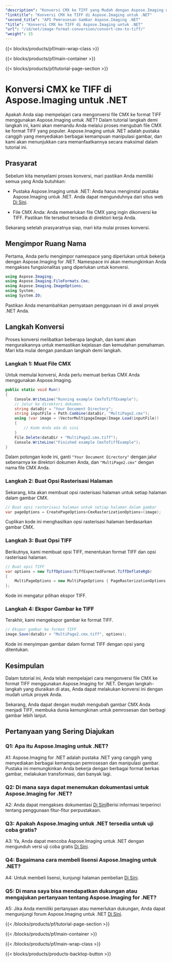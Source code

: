 ```yaml
---
"description": "Konversi CMX ke TIFF yang Mudah dengan Aspose.Imaging untuk .NET. Panduan Langkah demi Langkah untuk Mengubah Gambar Anda dengan Mudah."
"linktitle": "Konversi CMX ke TIFF di Aspose.Imaging untuk .NET"
"second_title": "API Pemrosesan Gambar Aspose.Imaging .NET"
"title": "Konversi CMX ke TIFF di Aspose.Imaging untuk .NET"
"url": "/id/net/image-format-conversion/convert-cmx-to-tiff/"
"weight": 15
---
```


{{< blocks/products/pf/main-wrap-class >}}

{{< blocks/products/pf/main-container >}}

{{< blocks/products/pf/tutorial-page-section >}}

# Konversi CMX ke TIFF di Aspose.Imaging untuk .NET

Apakah Anda siap mempelajari cara mengonversi file CMX ke format TIFF menggunakan Aspose.Imaging untuk .NET? Dalam tutorial langkah demi langkah ini, kami akan memandu Anda melalui proses mengubah file CMX ke format TIFF yang populer. Aspose.Imaging untuk .NET adalah pustaka canggih yang menyediakan berbagai kemampuan manipulasi gambar, dan kami akan menunjukkan cara memanfaatkannya secara maksimal dalam tutorial ini.

## Prasyarat

Sebelum kita menyelami proses konversi, mari pastikan Anda memiliki semua yang Anda butuhkan:

- Pustaka Aspose.Imaging untuk .NET: Anda harus menginstal pustaka Aspose.Imaging untuk .NET. Anda dapat mengunduhnya dari situs web [Di Sini](https://releases.aspose.com/imaging/net/).

- File CMX Anda: Anda memerlukan file CMX yang ingin dikonversi ke TIFF. Pastikan file tersebut tersedia di direktori kerja Anda.

Sekarang setelah prasyaratnya siap, mari kita mulai proses konversi.

## Mengimpor Ruang Nama

Pertama, Anda perlu mengimpor namespace yang diperlukan untuk bekerja dengan Aspose.Imaging for .NET. Namespace ini akan memungkinkan Anda mengakses fungsionalitas yang diperlukan untuk konversi.

```csharp
using Aspose.Imaging;
using Aspose.Imaging.FileFormats.Cmx;
using Aspose.Imaging.ImageOptions;
using System;
using System.IO;
```

Pastikan Anda menambahkan pernyataan penggunaan ini di awal proyek .NET Anda.

## Langkah Konversi

Proses konversi melibatkan beberapa langkah, dan kami akan menguraikannya untuk memastikan kejelasan dan kemudahan pemahaman. Mari kita mulai dengan panduan langkah demi langkah.

### Langkah 1: Muat File CMX

Untuk memulai konversi, Anda perlu memuat berkas CMX Anda menggunakan Aspose.Imaging.

```csharp
public static void Run()
{
    Console.WriteLine("Running example CmxToTiffExample");
    // Jalur ke direktori dokumen.
    string dataDir = "Your Document Directory";
    string inputFile = Path.Combine(dataDir, "MultiPage2.cmx");
    using (var image = (VectorMultipageImage)Image.Load(inputFile))
    {
        // Kode Anda ada di sini
    }
    File.Delete(dataDir + "MultiPage2.cmx.tiff");
    Console.WriteLine("Finished example CmxToTiffExample");
}
```

Dalam potongan kode ini, ganti `"Your Document Directory"` dengan jalur sebenarnya ke direktori dokumen Anda, dan `"MultiPage2.cmx"` dengan nama file CMX Anda.

### Langkah 2: Buat Opsi Rasterisasi Halaman

Sekarang, kita akan membuat opsi rasterisasi halaman untuk setiap halaman dalam gambar CMX.

```csharp
// Buat opsi rasterisasi halaman untuk setiap halaman dalam gambar
var pageOptions = CreatePageOptions<CmxRasterizationOptions>(image);
```

Cuplikan kode ini menghasilkan opsi rasterisasi halaman berdasarkan gambar CMX.

### Langkah 3: Buat Opsi TIFF

Berikutnya, kami membuat opsi TIFF, menentukan format TIFF dan opsi rasterisasi halaman.

```csharp
// Buat opsi TIFF
var options = new TiffOptions(TiffExpectedFormat.TiffDeflateRgb)
{
    MultiPageOptions = new MultiPageOptions { PageRasterizationOptions = pageOptions }
};
```

Kode ini mengatur pilihan ekspor TIFF.

### Langkah 4: Ekspor Gambar ke TIFF

Terakhir, kami mengekspor gambar ke format TIFF.

```csharp
// Ekspor gambar ke format TIFF
image.Save(dataDir + "MultiPage2.cmx.tiff", options);
```

Kode ini menyimpan gambar dalam format TIFF dengan opsi yang ditentukan.

## Kesimpulan

Dalam tutorial ini, Anda telah mempelajari cara mengonversi file CMX ke format TIFF menggunakan Aspose.Imaging for .NET. Dengan langkah-langkah yang diuraikan di atas, Anda dapat melakukan konversi ini dengan mudah untuk proyek Anda.

Sekarang, Anda dapat dengan mudah mengubah gambar CMX Anda menjadi TIFF, membuka dunia kemungkinan untuk pemrosesan dan berbagi gambar lebih lanjut.

## Pertanyaan yang Sering Diajukan

### Q1: Apa itu Aspose.Imaging untuk .NET?

A1: Aspose.Imaging for .NET adalah pustaka .NET yang canggih yang menyediakan berbagai kemampuan pemrosesan dan manipulasi gambar. Pustaka ini memungkinkan Anda bekerja dengan berbagai format berkas gambar, melakukan transformasi, dan banyak lagi.

### Q2: Di mana saya dapat menemukan dokumentasi untuk Aspose.Imaging for .NET?

A2: Anda dapat mengakses dokumentasi [Di Sini](https://reference.aspose.com/imaging/net/)Berisi informasi terperinci tentang penggunaan fitur-fitur perpustakaan.

### Q3: Apakah Aspose.Imaging untuk .NET tersedia untuk uji coba gratis?

A3: Ya, Anda dapat mencoba Aspose.Imaging untuk .NET dengan mengunduh versi uji coba gratis [Di Sini](https://releases.aspose.com/).

### Q4: Bagaimana cara membeli lisensi Aspose.Imaging untuk .NET?

A4: Untuk membeli lisensi, kunjungi halaman pembelian [Di Sini](https://purchase.aspose.com/buy).

### Q5: Di mana saya bisa mendapatkan dukungan atau mengajukan pertanyaan tentang Aspose.Imaging for .NET?

A5: Jika Anda memiliki pertanyaan atau memerlukan dukungan, Anda dapat mengunjungi forum Aspose.Imaging untuk .NET [Di Sini](https://forum.aspose.com/).

{{< /blocks/products/pf/tutorial-page-section >}}

{{< /blocks/products/pf/main-container >}}

{{< /blocks/products/pf/main-wrap-class >}}

{{< blocks/products/products-backtop-button >}}